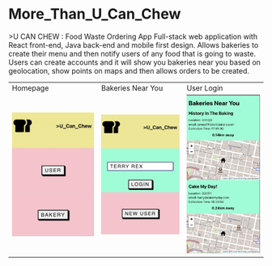 # More_Than_U_Can_Chew

\>U CAN CHEW : Food Waste Ordering App Full-stack web application with React front-end, Java back-end and mobile first design. Allows bakeries to create their menu and then notify users of any food that is going to waste. Users can create accounts and it will show you bakeries near you based on geolocation, show points on maps and then allows orders to be created.

<table>
  <tr>
    <td>Homepage</td>
     <td>Bakeries Near You</td>
     <td>User Login</td>
  </tr>
  <tr>
    <td><img src="Images/mtyccScreenshotHomepage.jpg" width="250px" ></td>
    <td><img src="Images/mtyccScreenshotUserLogin.jpg" width="250px" ></td>
    <td><img src="Images/mtyccScreenshotBakeriesNearYou.jpg" width="250px" ></td>
    </tr>
 </table>
